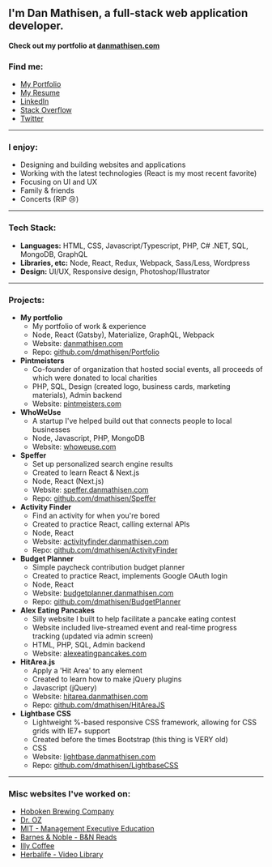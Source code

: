 
## I'm Dan Mathisen, a full-stack web application developer.

**Check out my portfolio at [danmathisen.com](https://danmathisen.com/)**

### Find me:
- [My Portfolio](https://danmathisen.com/)
- [My Resume](https://danmathisen.com/dan-mathisen-resume.pdf)
- [LinkedIn](https://www.linkedin.com/in/danmathisen/)
- [Stack Overflow](https://stackoverflow.com/users/1308734/dmathisen)
- [Twitter](https://twitter.com/dmathisen36)

---
    
### I enjoy:
- Designing and building websites and applications
- Working with the latest technologies (React is my most recent favorite)
- Focusing on UI and UX
- Family & friends
- Concerts (RIP 😢)

---

### Tech Stack:
- **Languages:** HTML, CSS, Javascript/Typescript, PHP, C# .NET, SQL, MongoDB, GraphQL
- **Libraries, etc:** Node, React, Redux, Webpack, Sass/Less, Wordpress
- **Design:** UI/UX, Responsive design, Photoshop/Illustrator

---

### Projects:
* **My portfolio**
    - My portfolio of work & experience
    - Node, React (Gatsby), Materialize, GraphQL, Webpack
    - Website: [danmathisen.com](https://danmathisen.com/)
    - Repo: [github.com/dmathisen/Portfolio](https://github.com/dmathisen/Portfolio)
* **Pintmeisters**
    - Co-founder of organization that hosted social events, all proceeds of which were donated to local charities
    - PHP, SQL, Design (created logo, business cards, marketing materials), Admin backend
    - Website: [pintmeisters.com](https://pintmeisters.com/)
* **WhoWeUse**
    - A startup I've helped build out that connects people to local businesses
    - Node, Javascript, PHP, MongoDB
    - Website: [whoweuse.com](https://whoweuse.com/)
* **Speffer**
    - Set up personalized search engine results
    - Created to learn React & Next.js
    - Node, React (Next.js)
    - Website: [speffer.danmathisen.com](https://speffer.danmathisen.com/)
    - Repo: [github.com/dmathisen/Speffer](https://github.com/dmathisen/activity-finder)
* **Activity Finder**
    - Find an activity for when you're bored
    - Created to practice React, calling external APIs
    - Node, React
    - Website: [activityfinder.danmathisen.com](https://activityfinder.danmathisen.com/)
    - Repo: [github.com/dmathisen/ActivityFinder](https://github.com/dmathisen/ActivityFinder)
* **Budget Planner**
    - Simple paycheck contribution budget planner
    - Created to practice React, implements Google OAuth login
    - Node, React
    - Website: [budgetplanner.danmathisen.com](https://budgetplanner.danmathisen.com/)
    - Repo: [github.com/dmathisen/BudgetPlanner](https://github.com/dmathisen/BudgetPlanner)
* **Alex Eating Pancakes**
    - Silly website I built to help facilitate a pancake eating contest
    - Website included live-streamed event and real-time progress tracking (updated via admin screen)
    - HTML, PHP, SQL, Admin backend
    - Website: [alexeatingpancakes.com](https://alexeatingpancakes.com/)
* **HitArea.js**
    - Apply a 'Hit Area' to any element
    - Created to learn how to make jQuery plugins
    - Javascript (jQuery)
    - Website: [hitarea.danmathisen.com](https://hitarea.danmathisen.com/)
    - Repo: [github.com/dmathisen/HitAreaJS](https://github.com/dmathisen/HitAreaJS)
* **Lightbase CSS**
    - Lightweight %-based responsive CSS framework, allowing for CSS grids with IE7+ support
    - Created before the times Bootstrap (this thing is VERY old)
    - CSS
    - Website: [lightbase.danmathisen.com](https://lightbase.danmathisen.com/)
    - Repo: [github.com/dmathisen/LightbaseCSS](https://github.com/dmathisen/LightbaseCSS)

---

### Misc websites I've worked on:
- [Hoboken Brewing Company](https://hobokenbrewing.beer/)
- [Dr. OZ](https://www.doctoroz.com/)
- [MIT - Management Executive Education](https://executive.mit.edu/)
- [Barnes & Noble - B&N Reads](https://www.barnesandnoble.com/blog/category/interviews/)
- [Illy Coffee](https://www.illy.com/en-us/live-happilly/circolo-illy)
- [Herbalife - Video Library](https://video.herbalife.com/)
